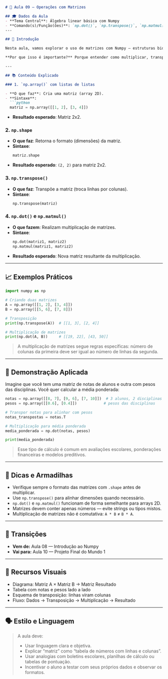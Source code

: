 ```markdown
# 🧠 Aula 09 — Operações com Matrizes

## 🎓 Dados da Aula
- **Tema Central**: Álgebra linear básica com Numpy
- **Comando(s)/Função(ões)**: `np.dot()`, `np.transpose()`, `np.matmul()`, `np.shape`
---

## 📍 Introdução

Nesta aula, vamos explorar o uso de matrizes com Numpy — estruturas bidimensionais que representam tabelas numéricas e são fundamentais em diversas áreas da ciência de dados. Operações com matrizes são a base da álgebra linear, utilizada em modelos estatísticos, machine learning, gráficos 3D e muito mais.

**Por que isso é importante?** Porque entender como multiplicar, transpor e manipular matrizes permite realizar cálculos complexos de forma eficiente. No curso, isso será essencial para análises multivariadas e para o uso de bibliotecas mais avançadas.

---

## 📚 Conteúdo Explicado

### 1. `np.array()` com listas de listas

- **O que faz**: Cria uma matriz (array 2D).
- **Sintaxe**:
  ```python
  matriz = np.array([[1, 2], [3, 4]])
  ```
- **Resultado esperado**: Matriz 2x2.

### 2. `np.shape`

- **O que faz**: Retorna o formato (dimensões) da matriz.
- **Sintaxe**:
  ```python
  matriz.shape
  ```
- **Resultado esperado**: `(2, 2)` para matriz 2x2.

### 3. `np.transpose()`

- **O que faz**: Transpõe a matriz (troca linhas por colunas).
- **Sintaxe**:
  ```python
  np.transpose(matriz)
  ```

### 4. `np.dot()` e `np.matmul()`

- **O que fazem**: Realizam multiplicação de matrizes.
- **Sintaxe**:
  ```python
  np.dot(matriz1, matriz2)
  np.matmul(matriz1, matriz2)
  ```
- **Resultado esperado**: Nova matriz resultante da multiplicação.

---

## 📈 Exemplos Práticos

```python
import numpy as np

# Criando duas matrizes
A = np.array([[1, 2], [3, 4]])
B = np.array([[5, 6], [7, 8]])

# Transposição
print(np.transpose(A))  # [[1, 3], [2, 4]]

# Multiplicação de matrizes
print(np.dot(A, B))     # [[19, 22], [43, 50]]
```

> A multiplicação de matrizes segue regras específicas: número de colunas da primeira deve ser igual ao número de linhas da segunda.

---

## 🧪 Demonstração Aplicada

Imagine que você tem uma matriz de notas de alunos e outra com pesos das disciplinas. Você quer calcular a média ponderada:

```python
notas = np.array([[8, 7], [9, 6], [7, 10]])  # 3 alunos, 2 disciplinas
pesos = np.array([[0.6], [0.4]])            # pesos das disciplinas

# Transpor notas para alinhar com pesos
notas_transpostas = notas.T

# Multiplicação para média ponderada
media_ponderada = np.dot(notas, pesos)

print(media_ponderada)
```

> Esse tipo de cálculo é comum em avaliações escolares, ponderações financeiras e modelos preditivos.

---

## 📎 Dicas e Armadilhas

- Verifique sempre o formato das matrizes com `.shape` antes de multiplicar.
- Use `np.transpose()` para alinhar dimensões quando necessário.
- `np.dot()` e `np.matmul()` funcionam de forma semelhante para arrays 2D.
- Matrizes devem conter apenas números — evite strings ou tipos mistos.
- Multiplicação de matrizes não é comutativa: `A * B` ≠ `B * A`.

---

## 🔄 Transições

- **Vem de:** Aula 08 — Introdução ao Numpy  
- **Vai para:** Aula 10 — Projeto Final do Mundo 1

---

## 🎨 Recursos Visuais

- Diagrama: Matriz A × Matriz B → Matriz Resultado
- Tabela com notas e pesos lado a lado
- Esquema de transposição: linhas viram colunas
- Fluxo: Dados → Transposição → Multiplicação → Resultado

---

## 🗣 Estilo e Linguagem

> A aula deve:
> - Usar linguagem clara e objetiva.
> - Explicar “matriz” como “tabela de números com linhas e colunas”.
> - Usar analogias com boletins escolares, planilhas de cálculo ou tabelas de pontuação.
> - Incentivar o aluno a testar com seus próprios dados e observar os formatos.
```